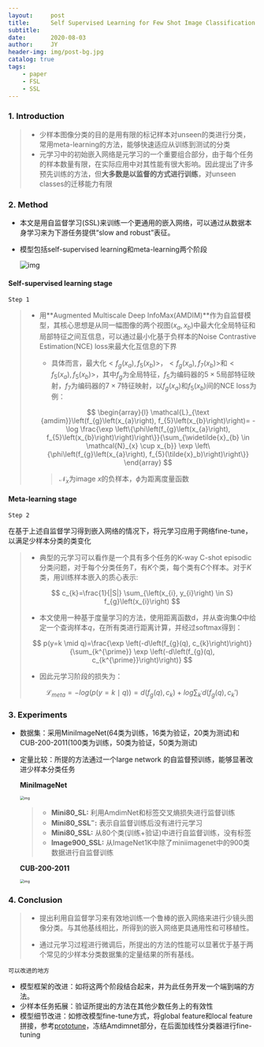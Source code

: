 ```yaml
---
layout:     post
title:      Self Supervised Learning for Few Shot Image Classification
subtitle:   
date:       2020-08-03
author:     JY
header-img: img/post-bg.jpg
catalog: true
tags:
    - paper
    - FSL
    - SSL
---
```




### 1. Introduction

> - 少样本图像分类的目的是用有限的标记样本对unseen的类进行分类，常用meta-learning的方法，能够快速适应从训练到测试的分类
> - 元学习中的初始嵌入网络是元学习的一个重要组合部分，由于每个任务的样本数量有限，在实际应用中对其性能有很大影响。因此提出了许多预先训练的方法，但**大多数是以监督的方式进行训练**，对unseen classes的迁移能力有限

### 2. Method

- 本文是用自监督学习(SSL)来训练一个更通用的嵌入网络，可以通过从数据本身学习来为下游任务提供“slow and robust”表征。

- 模型包括self-supervised learning和meta-learning两个阶段

  ![img](https://github.com/ZJU-CVs/zju-cvs.github.io/raw/master/img/2020-07-07-fsl/33.png)



#### Self-supervised learning stage

`Step 1`

> - 用**Augmented Multiscale Deep InfoMax(AMDIM)**作为自监督模型，其核心思想是从同一幅图像的两个视图$(x_a,x_b)$中最大化全局特征和局部特征之间互信息，可以通过最小化基于负样本的Noise Contrastive Estimation(NCE) loss来最大化互信息的下界
>
>   - 具体而言，最大化$<f_g(x_a),f_5(x_b)>$，$<f_g(x_a),f_7(x_b)>$和$<f_5(x_a),f_5(x_b)>$，其中$f_g$为全局特征，$f_5$为编码器的$5\times 5$局部特征映射，$f_7$为编码器的$7\times 7$特征映射，以$f_g(x_a)$和$f_5(x_b)$间的NCE loss为例：
>   
>   $$
>   \begin{array}{l}
>   \mathcal{L}_{\text {amdim}}\left(f_{g}\left(x_{a}\right), f_{5}\left(x_{b}\right)\right)= -\log \frac{\exp \left\{\phi\left(f_{g}\left(x_{a}\right), f_{5}\left(x_{b}\right)\right)\right\}}{\sum_{\widetilde{x}_{b} \in \mathcal{N}_{x} \cup x_{b}} \exp \left\{\phi\left(f_{g}\left(x_{a}\right), f_{5}(\tilde{x}_b)\right)\right\}}
>   \end{array}
> $$
>   
>   
>   
>   > $\mathcal{N}_x$为image $x$的负样本，$\phi$为距离度量函数



#### Meta-learning stage

`Step 2`

在基于上述自监督学习得到嵌入网络的情况下，将元学习应用于网络fine-tune，以满足少样本分类的类变化

> - 典型的元学习可以看作是一个具有多个任务的K-way C-shot episodic 分类问题，对于每个分类任务$T$，有$K$个类，每个类有$C$个样本。对于$K$类，用训练样本嵌入的质心表示:
>
> $$
> c_{k}=\frac{1}{|S|} \sum_{\left(x_{i}, y_{i}\right) \in S} f_{g}\left(x_{i}\right)
> $$
>
> 
>
> - 本文使用一种基于度量学习的方法，使用距离函数d，并从查询集$Q$中给定一个查询样本$q$，在所有类进行距离计算，并经过softmax得到：
>
> $$
> p(y=k \mid q)=\frac{\exp \left(-d\left(f_{g}(q), c_{k}\right)\right)}{\sum_{k^{\prime}} \exp \left(-d\left(f_{g}(q), c_{k^{\prime}}\right)\right)}
> $$
>
> 
>
> - 因此元学习阶段的损失为：
>
> $$
> \mathcal{L}_{meta} = -log(p(y=k \mid q))=d(f_g(q),c_k)+log \sum_{k^{\prime}} d(f_g(q),c_k')
> $$
>
> 

### 3. Experiments

- 数据集：采用MiniImageNet(64类为训练，16类为验证，20类为测试)和CUB-200-2011(100类为训练，50类为验证，50类为测试)

- 定量比较：所提的方法通过一个large network 的自监督预训练，能够显著改进少样本分类任务

  **MiniImageNet**

  <img src="https://github.com/ZJU-CVs/zju-cvs.github.io/raw/master/img/2020-07-07-fsl/34.png" alt="img" style="zoom:50%;" />

  > - **Mini80_SL:** 利用AmdimNet和标签交叉熵损失进行监督训练
  > - **Mini80_SSL$^-$:** 表示自监督训练后没有进行元学习
  > - **Mini80_SSL:** 从80个类(训练+验证)中进行自监督训练，没有标签
  > - **Image900_SSL:** 从ImageNet1K中除了miniimagenet中的900类数据进行自监督训练

  

  **CUB-200-2011**

  <img src="https://github.com/ZJU-CVs/zju-cvs.github.io/raw/master/img/2020-07-07-fsl/35.png" alt="img" style="zoom:50%;" />

  

### 4. Conclusion

> - 提出利用自监督学习来有效地训练一个鲁棒的嵌入网络来进行少镜头图像分类。与其他基线相比，所得到的嵌入网络更具通用性和可移植性。
>
>   
>
> - 通过元学习过程进行微调后，所提出的方法的性能可以显著优于基于两个常见的少样本分类数据集的定量结果的所有基线。



`可以改进的地方`

- 模型框架的改进：如将这两个阶段结合起来，并为此任务开发一个端到端的方法。
- 少样本任务拓展：验证所提出的方法在其他少数任务上的有效性
- 模型细节改进：如修改模型fine-tune方式，将global feature和local feature 拼接，参考[prototune]([https://zju-cvs.github.io/2020/08/04/Self-Supervised-Prototypical-Transfer-Learning-for-Few-Shot-Classi%EF%AC%81cation/](https://zju-cvs.github.io/2020/08/04/Self-Supervised-Prototypical-Transfer-Learning-for-Few-Shot-Classiﬁcation/))，冻结Amdimnet部分，在后面加线性分类器进行fine-tuning